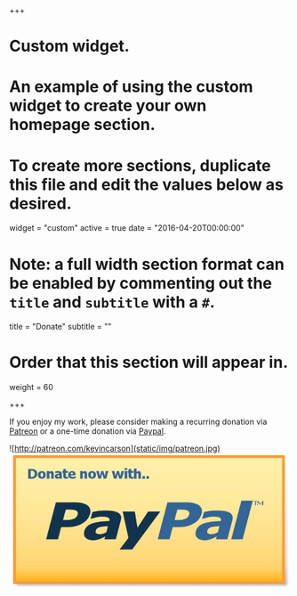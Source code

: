  +++
# Custom widget.
# An example of using the custom widget to create your own homepage section.
# To create more sections, duplicate this file and edit the values below as desired.
widget = "custom"
active = true
date = "2016-04-20T00:00:00"

# Note: a full width section format can be enabled by commenting out the `title` and `subtitle` with a `#`.
title = "Donate"
subtitle = ""

# Order that this section will appear in.
weight = 60

+++

If you enjoy my work, please consider making a recurring donation via [Patreon](http://patreon.com/kevincarson) or a one-time donation via [Paypal](http://paypal.me/kevincarson826). 


![http://patreon.com/kevincarson](static/img/patreon.jpg) ![](static/img/paypal.jpg)

